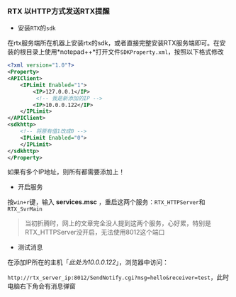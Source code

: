 ### RTX 以HTTP方式发送RTX提醒

- 安装`RTX`的`sdk` 

在rtx服务端所在机器上安装rtx的sdk，或者直接完整安装RTX服务端即可。在安装的根目录上使用*notepad++*打开文件`SDKProperty.xml`，按照以下格式修改

```xml
<?xml version="1.0"?>
<Property>
<APIClient>
	<IPLimit Enabled="1">
		<IP>127.0.0.1</IP>
         <!-- 我是新添加的IP -->
		<IP>10.0.0.122</IP>
	</IPLimit>
</APIClient>
<sdkhttp>
    <!-- 将原有值1改成0 -->
	<IPLimit Enabled="0">
	</IPLimit>
</sdkhttp>
</Property>
```

如果有多个IP地址，则所有都需要添加上！

- 开启服务

按`win+r`键，输入 **services.msc** ，重启这两个服务：`RTX_HTTPServer`和`RTX_SvrMain`

> 当初折腾时，网上的文章完全没人提到这两个服务，心好累，特别是RTX_HTTPServer没开启，无法使用8012这个端口

- 测试消息

在添加IP所在的主机「*此处为10.0.0.122*」，浏览器中访问：

`http://rtx_server_ip:8012/SendNotify.cgi?msg=hello&receiver=test`，此时电脑右下角会有消息弹窗